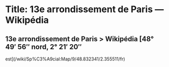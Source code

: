 # Title: 13e arrondissement de Paris — Wikipédia

## 13e arrondissement de Paris > Wikipédia [48° 49′ 56″ nord, 2° 21′ 20″
est](/wiki/Sp%C3%A9cial:Map/9/48.832341/2.355511/fr)

